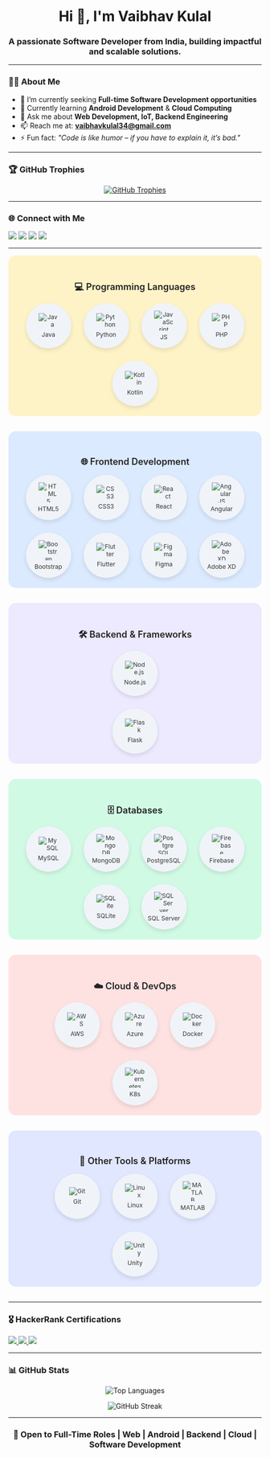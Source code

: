 <h1 align="center">Hi 👋, I'm Vaibhav Kulal</h1>
<h3 align="center">A passionate Software Developer from India, building impactful and scalable solutions.</h3>

---

### 🧑‍💻 About Me

- 🔭 I’m currently seeking **Full-time Software Development opportunities**
- 🌱 Currently learning **Android Development** & **Cloud Computing**
- 💬 Ask me about **Web Development, IoT, Backend Engineering**
- 📫 Reach me at: **vaibhavkulal34@gmail.com**
- ⚡ Fun fact: *"Code is like humor – if you have to explain it, it’s bad."*

---

### 🏆 GitHub Trophies

<p align="center">
  <a href="https://github.com/ryo-ma/github-profile-trophy">
    <img src="https://github-profile-trophy.vercel.app/?username=vaibhavkulal&theme=algolia&margin-w=10" alt="GitHub Trophies" />
  </a>
</p>

---

### 🌐 Connect with Me

<p align="left">
  <a href="mailto:vaibhavkulal34@gmail.com"><img src="https://img.shields.io/badge/Gmail-D14836?style=for-the-badge&logo=gmail&logoColor=white" /></a>
  <a href="https://www.linkedin.com/in/vaibhavkulal/" target="_blank"><img src="https://img.shields.io/badge/LinkedIn-0A66C2?style=for-the-badge&logo=linkedin&logoColor=white" /></a>
  <a href="https://twitter.com/" target="_blank"><img src="https://img.shields.io/badge/Twitter-1DA1F2?style=for-the-badge&logo=twitter&logoColor=white" /></a>
  <a href="https://www.hackerrank.com/vaibhavkulal34" target="_blank"><img src="https://img.shields.io/badge/HackerRank-2EC866?style=for-the-badge&logo=HackerRank&logoColor=white" /></a>
</p>

---

<style>
  .skills-section {
    display: flex;
    flex-wrap: wrap;
    gap: 25px;
    justify-content: center;
    max-width: 900px;
    margin: auto;
  }
  .skill-item {
    background: #f0f4f8;
    border-radius: 50%;
    width: 70px;
    height: 70px;
    padding: 10px;
    box-shadow: 0 4px 8px rgba(0,0,0,0.1);
    display: flex;
    justify-content: center;
    align-items: center;
    transition: transform 0.3s ease, background-color 0.3s ease;
    cursor: default;
    flex-direction: column;
    text-align: center;
    font-size: 12px;
    color: #333;
  }
  .skill-item:hover {
    transform: scale(1.2);
    background-color: #cde1f9;
    box-shadow: 0 6px 12px rgba(0,0,0,0.15);
  }
  .skill-item img {
    max-width: 40px;
    max-height: 40px;
    margin-bottom: 5px;
  }
  .category-title {
    text-align: center;
    margin: 30px 0 15px;
    font-weight: 600;
    font-size: 18px;
    color: #222;
  }
  .section-container {
    padding: 20px 10px;
    border-radius: 15px;
    margin-bottom: 30px;
  }
  /* Different pastel backgrounds per category */
  .programming { background: #fef3c7; }
  .frontend { background: #dbeafe; }
  .backend { background: #ede9fe; }
  .databases { background: #d1fae5; }
  .cloud { background: #fee2e2; }
  .tools { background: #e0e7ff; }
</style>

<div class="section-container programming">
  <div class="category-title">💻 Programming Languages</div>
  <div class="skills-section">
    <div class="skill-item" title="Java">
      <img src="https://cdn.jsdelivr.net/gh/devicons/devicon/icons/java/java-original.svg" alt="Java" />
      Java
    </div>
    <div class="skill-item" title="Python">
      <img src="https://cdn.jsdelivr.net/gh/devicons/devicon/icons/python/python-original.svg" alt="Python" />
      Python
    </div>
    <div class="skill-item" title="JavaScript">
      <img src="https://cdn.jsdelivr.net/gh/devicons/devicon/icons/javascript/javascript-original.svg" alt="JavaScript" />
      JS
    </div>
    <div class="skill-item" title="PHP">
      <img src="https://cdn.jsdelivr.net/gh/devicons/devicon/icons/php/php-original.svg" alt="PHP" />
      PHP
    </div>
    <div class="skill-item" title="Kotlin">
      <img src="https://cdn.jsdelivr.net/gh/devicons/devicon/icons/kotlin/kotlin-original.svg" alt="Kotlin" />
      Kotlin
    </div>
  </div>
</div>

<div class="section-container frontend">
  <div class="category-title">🌐 Frontend Development</div>
  <div class="skills-section">
    <div class="skill-item" title="HTML5">
      <img src="https://cdn.jsdelivr.net/gh/devicons/devicon/icons/html5/html5-original.svg" alt="HTML5" />
      HTML5
    </div>
    <div class="skill-item" title="CSS3">
      <img src="https://cdn.jsdelivr.net/gh/devicons/devicon/icons/css3/css3-original.svg" alt="CSS3" />
      CSS3
    </div>
    <div class="skill-item" title="React">
      <img src="https://cdn.jsdelivr.net/gh/devicons/devicon/icons/react/react-original.svg" alt="React" />
      React
    </div>
    <div class="skill-item" title="AngularJS">
      <img src="https://cdn.jsdelivr.net/gh/devicons/devicon/icons/angularjs/angularjs-original.svg" alt="AngularJS" />
      Angular
    </div>
    <div class="skill-item" title="Bootstrap">
      <img src="https://cdn.jsdelivr.net/gh/devicons/devicon/icons/bootstrap/bootstrap-original.svg" alt="Bootstrap" />
      Bootstrap
    </div>
    <div class="skill-item" title="Flutter">
      <img src="https://cdn.jsdelivr.net/gh/devicons/devicon/icons/flutter/flutter-original.svg" alt="Flutter" />
      Flutter
    </div>
    <div class="skill-item" title="Figma">
      <img src="https://www.vectorlogo.zone/logos/figma/figma-icon.svg" alt="Figma" />
      Figma
    </div>
    <div class="skill-item" title="Adobe XD">
      <img src="https://cdn.worldvectorlogo.com/logos/adobe-xd.svg" alt="Adobe XD" />
      Adobe XD
    </div>
  </div>
</div>

<div class="section-container backend">
  <div class="category-title">🛠️ Backend & Frameworks</div>
  <div class="skills-section" style="max-width: 200px; margin: auto;">
    <div class="skill-item" title="Node.js">
      <img src="https://cdn.jsdelivr.net/gh/devicons/devicon/icons/nodejs/nodejs-original.svg" alt="Node.js" />
      Node.js
    </div>
    <div class="skill-item" title="Flask">
      <img src="https://www.vectorlogo.zone/logos/pocoo_flask/pocoo_flask-icon.svg" alt="Flask" />
      Flask
    </div>
  </div>
</div>

<div class="section-container databases">
  <div class="category-title">🗄️ Databases</div>
  <div class="skills-section">
    <div class="skill-item" title="MySQL">
      <img src="https://cdn.jsdelivr.net/gh/devicons/devicon/icons/mysql/mysql-original.svg" alt="MySQL" />
      MySQL
    </div>
    <div class="skill-item" title="MongoDB">
      <img src="https://cdn.jsdelivr.net/gh/devicons/devicon/icons/mongodb/mongodb-original.svg" alt="MongoDB" />
      MongoDB
    </div>
    <div class="skill-item" title="PostgreSQL">
      <img src="https://cdn.jsdelivr.net/gh/devicons/devicon/icons/postgresql/postgresql-original.svg" alt="PostgreSQL" />
      PostgreSQL
    </div>
    <div class="skill-item" title="Firebase">
      <img src="https://cdn.jsdelivr.net/gh/devicons/devicon/icons/firebase/firebase-plain.svg" alt="Firebase" />
      Firebase
    </div>
    <div class="skill-item" title="SQLite">
      <img src="https://www.vectorlogo.zone/logos/sqlite/sqlite-icon.svg" alt="SQLite" />
      SQLite
    </div>
    <div class="skill-item" title="SQL Server">
      <img src="https://www.svgrepo.com/show/303229/microsoft-sql-server-logo.svg" alt="SQL Server" />
      SQL Server
    </div>
  </div>
</div>

<div class="section-container cloud">
  <div class="category-title">☁️ Cloud & DevOps</div>
  <div class="skills-section" style="max-width: 320px; margin: auto;">
    <div class="skill-item" title="AWS">
      <img src="https://cdn.jsdelivr.net/gh/devicons/devicon/icons/amazonwebservices/amazonwebservices-original.svg" alt="AWS" />
      AWS
    </div>
    <div class="skill-item" title="Azure">
      <img src="https://cdn.jsdelivr.net/gh/devicons/devicon/icons/azure/azure-original.svg" alt="Azure" />
      Azure
    </div>
    <div class="skill-item" title="Docker">
      <img src="https://cdn.jsdelivr.net/gh/devicons/devicon/icons/docker/docker-original.svg" alt="Docker" />
      Docker
    </div>
    <div class="skill-item" title="Kubernetes">
      <img src="https://cdn.jsdelivr.net/gh/devicons/devicon/icons/kubernetes/kubernetes-plain.svg" alt="Kubernetes" />
      K8s
    </div>
  </div>
</div>

<div class="section-container tools">
  <div class="category-title">🧰 Other Tools & Platforms</div>
  <div class="skills-section" style="max-width: 320px; margin: auto;">
    <div class="skill-item" title="Git">
      <img src="https://cdn.jsdelivr.net/gh/devicons/devicon/icons/git/git-original.svg" alt="Git" />
      Git
    </div>
    <div class="skill-item" title="Linux">
      <img src="https://cdn.jsdelivr.net/gh/devicons/devicon/icons/linux/linux-original.svg" alt="Linux" />
      Linux
    </div>
    <div class="skill-item" title="MATLAB">
      <img src="https://upload.wikimedia.org/wikipedia/commons/2/21/Matlab_Logo.png" alt="MATLAB" />
      MATLAB
    </div>
    <div class="skill-item" title="Unity">
      <img src="https://www.vectorlogo.zone/logos/unity3d/unity3d-icon.svg" alt="Unity" />
      Unity
    </div>
  </div>
</div>

---

### 🎖 HackerRank Certifications

<p align="left">
  <a href="https://www.hackerrank.com/certificates/YOUR_CERTIFICATE_ID_PYTHON" target="_blank">
    <img src="https://img.shields.io/badge/Python-Intermediate-3776AB?style=for-the-badge&logo=python&logoColor=white" />
  </a>
  <a href="https://www.hackerrank.com/certificates/YOUR_CERTIFICATE_ID_SQL" target="_blank">
    <img src="https://img.shields.io/badge/SQL-Basic-003B57?style=for-the-badge&logo=sqlite&logoColor=white" />
  </a>
  <a href="https://www.hackerrank.com/certificates/YOUR_CERTIFICATE_ID_JAVA" target="_blank">
    <img src="https://img.shields.io/badge/Java-Basic-007396?style=for-the-badge&logo=java&logoColor=white" />
  </a>
</p>

---

### 📊 GitHub Stats

<p align="center">
  <img src="https://github-readme-stats.vercel.app/api/top-langs?username=vaibhavkulal&show_icons=true&locale=en&layout=compact&theme=tokyonight" alt="Top Languages" />
</p>

<p align="center">
  <img src="https://github-readme-streak-stats.herokuapp.com/?user=vaibhavkulal&theme=tokyonight" alt="GitHub Streak" />
</p>

---

<h3 align="center">💼 Open to Full-Time Roles | Web | Android | Backend | Cloud | Software Development</h3>
